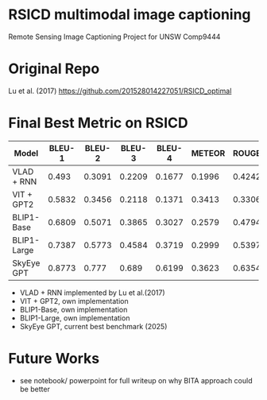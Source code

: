 # RSICD multimodal image captioning
Remote Sensing Image Captioning Project for UNSW Comp9444


# Original Repo
Lu et al. (2017) https://github.com/201528014227051/RSICD_optimal


# Final Best Metric on RSICD

| Model       | BLEU-1 | BLEU-2 | BLEU-3 | BLEU-4 | METEOR | ROUGE_L | CIDEr  | SPICE  |
|-------------|--------|--------|--------|--------|--------|---------|--------|--------|
| VLAD + RNN  | 0.493  | 0.3091 | 0.2209 | 0.1677 | 0.1996 |  0.4242 | 1.0392 |   -    |
| VIT + GPT2  | 0.5832 | 0.3456 | 0.2118 | 0.1371 | 0.3413 |  0.3306 | 0.3846 | 0.2124 |
| BLIP1-Base  | 0.6809 | 0.5071 | 0.3865 | 0.3027 | 0.2579 |  0.4794 | 0.5864 | 0.2671 |
| BLIP1-Large | 0.7387 | 0.5773 | 0.4584 | 0.3719 | 0.2999 |  0.5397 | 0.8822 | 0.2917 |
| SkyEye GPT  | 0.8773 | 0.777  | 0.689  | 0.6199 | 0.3623 |  0.6354 | 0.8937 |   -    |

- VLAD + RNN implemented by Lu et al.(2017)
- VIT + GPT2, own implementation
- BLIP1-Base, own implementation
- BLIP1-Large, own implementation
- SkyEye GPT, current best benchmark (2025)

# Future Works
- see notebook/ powerpoint for full writeup on why BITA approach could be better